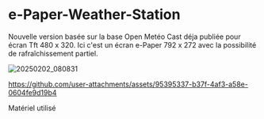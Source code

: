 # e-Paper-Weather-Station

Nouvelle version basée sur la base Open Metéo Cast déja publiée pour écran Tft 480 x 320.
Ici c'est un écran e-Paper 792 x 272 avec la possibilité de rafraîchissement partiel.

![20250202_080831](https://github.com/user-attachments/assets/2d5db50a-844e-4ad5-a21f-0a30ed620f86)


https://github.com/user-attachments/assets/95395337-b37f-4af3-a58e-0604fe9d19b4


Matériel utilisé

